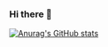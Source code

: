 ### Hi there 👋

[![Anurag's GitHub stats](https://github-readme-stats.vercel.app/api?username=YigesMx)](https://github.com/YigesMx)

<!--
**YigesMx/YigesMx** is a ✨ _special_ ✨ repository because its `README.md` (this file) appears on your GitHub profile.

Here are some ideas to get you started:

- 🔭 I’m currently working on ...
- 🌱 I’m currently learning ...
- 👯 I’m looking to collaborate on ...
- 🤔 I’m looking for help with ...
- 💬 Ask me about ...
- 📫 How to reach me: ...
- 😄 Pronouns: ...
- ⚡ Fun fact: ...
-->
